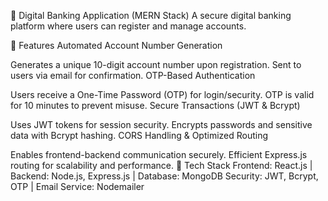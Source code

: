 🏦 Digital Banking Application (MERN Stack)
A secure digital banking platform where users can register and manage accounts.

🔹 Features
Automated Account Number Generation

Generates a unique 10-digit account number upon registration.
Sent to users via email for confirmation.
OTP-Based Authentication

Users receive a One-Time Password (OTP) for login/security.
OTP is valid for 10 minutes to prevent misuse.
Secure Transactions (JWT & Bcrypt)

Uses JWT tokens for session security.
Encrypts passwords and sensitive data with Bcrypt hashing.
CORS Handling & Optimized Routing

Enables frontend-backend communication securely.
Efficient Express.js routing for scalability and performance.
🚀 Tech Stack
Frontend: React.js | Backend: Node.js, Express.js | Database: MongoDB
Security: JWT, Bcrypt, OTP | Email Service: Nodemailer
